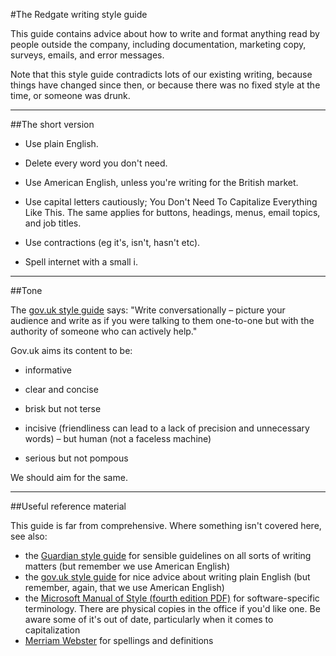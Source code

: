 #The Redgate writing style guide

This guide contains advice about how to write and format anything read by people outside the company, including documentation, marketing copy, surveys, emails, and error messages.

Note that this style guide contradicts lots of our existing writing, because things have changed since then, or because there was no fixed style at the time, or someone was drunk.

---

##The short version

* Use plain English.

* Delete every word you don't need.

* Use American English, unless you're writing for the British market.

* Use capital letters cautiously; You Don't Need To Capitalize Everything Like This. The same applies for buttons, headings, menus, email topics, and job titles.

* Use contractions (eg it's, isn't, hasn't etc).

* Spell internet with a small i.

---

##Tone

The [gov.uk style guide](https://www.gov.uk/guidance/content-design/writing-for-gov-uk) says: "Write conversationally – picture your audience and write as if you were talking to them one-to-one but with the authority of someone who can actively help."

Gov.uk aims its content to be:

* informative

* clear and concise

* brisk but not terse

* incisive (friendliness can lead to a lack of precision and unnecessary words) – but human (not a faceless machine)

* serious but not pompous

We should aim for the same.

---

##<a name="reference"></a>Useful reference material

This guide is far from comprehensive. Where something isn't covered here, see also:

* the [Guardian style guide](http://www.theguardian.com/guardian-observer-style-guide-a) for sensible guidelines on all sorts of writing matters (but remember we use American English)
* the [gov.uk style guide](https://www.gov.uk/guidance/content-design/writing-for-gov-uk) for nice advice about writing plain English (but remember, again, that we use American English)
* the [Microsoft Manual of Style (fourth edition PDF)](https://ptgmedia.pearsoncmg.com/images/9780735648715/samplepages/9780735648715.pdf) for software-specific terminology. There are physical copies in the office if you'd like one. Be aware some of it's out of date, particularly when it comes to capitalization
* [Merriam Webster](http://www.merriam-webster.com) for spellings and definitions